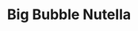 ---
title: "Big Bubble Nutella"
price: "7€"
description: "Délicieuse gaufre avec Nutella."
image: "/uploads/big-bubble-nutella.jpg"
image_alt: "Gaufre Big Bubble Nutella"
---